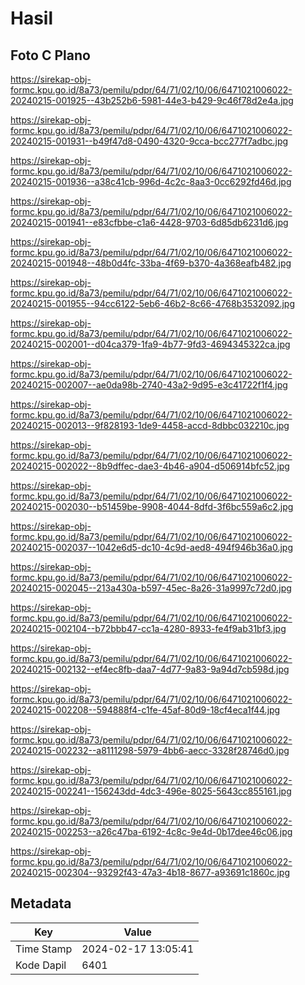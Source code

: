 # Hasil

## Foto C Plano

https://sirekap-obj-formc.kpu.go.id/8a73/pemilu/pdpr/64/71/02/10/06/6471021006022-20240215-001925--43b252b6-5981-44e3-b429-9c46f78d2e4a.jpg

https://sirekap-obj-formc.kpu.go.id/8a73/pemilu/pdpr/64/71/02/10/06/6471021006022-20240215-001931--b49f47d8-0490-4320-9cca-bcc277f7adbc.jpg

https://sirekap-obj-formc.kpu.go.id/8a73/pemilu/pdpr/64/71/02/10/06/6471021006022-20240215-001936--a38c41cb-996d-4c2c-8aa3-0cc6292fd46d.jpg

https://sirekap-obj-formc.kpu.go.id/8a73/pemilu/pdpr/64/71/02/10/06/6471021006022-20240215-001941--e83cfbbe-c1a6-4428-9703-6d85db6231d6.jpg

https://sirekap-obj-formc.kpu.go.id/8a73/pemilu/pdpr/64/71/02/10/06/6471021006022-20240215-001948--48b0d4fc-33ba-4f69-b370-4a368eafb482.jpg

https://sirekap-obj-formc.kpu.go.id/8a73/pemilu/pdpr/64/71/02/10/06/6471021006022-20240215-001955--94cc6122-5eb6-46b2-8c66-4768b3532092.jpg

https://sirekap-obj-formc.kpu.go.id/8a73/pemilu/pdpr/64/71/02/10/06/6471021006022-20240215-002001--d04ca379-1fa9-4b77-9fd3-4694345322ca.jpg

https://sirekap-obj-formc.kpu.go.id/8a73/pemilu/pdpr/64/71/02/10/06/6471021006022-20240215-002007--ae0da98b-2740-43a2-9d95-e3c41722f1f4.jpg

https://sirekap-obj-formc.kpu.go.id/8a73/pemilu/pdpr/64/71/02/10/06/6471021006022-20240215-002013--9f828193-1de9-4458-accd-8dbbc032210c.jpg

https://sirekap-obj-formc.kpu.go.id/8a73/pemilu/pdpr/64/71/02/10/06/6471021006022-20240215-002022--8b9dffec-dae3-4b46-a904-d506914bfc52.jpg

https://sirekap-obj-formc.kpu.go.id/8a73/pemilu/pdpr/64/71/02/10/06/6471021006022-20240215-002030--b51459be-9908-4044-8dfd-3f6bc559a6c2.jpg

https://sirekap-obj-formc.kpu.go.id/8a73/pemilu/pdpr/64/71/02/10/06/6471021006022-20240215-002037--1042e6d5-dc10-4c9d-aed8-494f946b36a0.jpg

https://sirekap-obj-formc.kpu.go.id/8a73/pemilu/pdpr/64/71/02/10/06/6471021006022-20240215-002045--213a430a-b597-45ec-8a26-31a9997c72d0.jpg

https://sirekap-obj-formc.kpu.go.id/8a73/pemilu/pdpr/64/71/02/10/06/6471021006022-20240215-002104--b72bbb47-cc1a-4280-8933-fe4f9ab31bf3.jpg

https://sirekap-obj-formc.kpu.go.id/8a73/pemilu/pdpr/64/71/02/10/06/6471021006022-20240215-002132--ef4ec8fb-daa7-4d77-9a83-9a94d7cb598d.jpg

https://sirekap-obj-formc.kpu.go.id/8a73/pemilu/pdpr/64/71/02/10/06/6471021006022-20240215-002208--594888f4-c1fe-45af-80d9-18cf4eca1f44.jpg

https://sirekap-obj-formc.kpu.go.id/8a73/pemilu/pdpr/64/71/02/10/06/6471021006022-20240215-002232--a8111298-5979-4bb6-aecc-3328f28746d0.jpg

https://sirekap-obj-formc.kpu.go.id/8a73/pemilu/pdpr/64/71/02/10/06/6471021006022-20240215-002241--156243dd-4dc3-496e-8025-5643cc855161.jpg

https://sirekap-obj-formc.kpu.go.id/8a73/pemilu/pdpr/64/71/02/10/06/6471021006022-20240215-002253--a26c47ba-6192-4c8c-9e4d-0b17dee46c06.jpg

https://sirekap-obj-formc.kpu.go.id/8a73/pemilu/pdpr/64/71/02/10/06/6471021006022-20240215-002304--93292f43-47a3-4b18-8677-a93691c1860c.jpg


## Metadata

| Key        | Value               |
| ---------- | ------------------- |
| Time Stamp | 2024-02-17 13:05:41 |
| Kode Dapil | 6401                |



